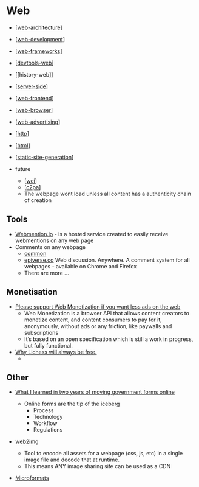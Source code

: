 Web
===

* [[web-architecture]]
* [[web-development]]
* [[web-frameworks]]
* [[devtools-web]]
* [[history-web]]
* [[server-side]]
* [[web-frontend]]
* [[web-browser]]
* [[web-advertising]]

* [[http]]
* [[html]]

* [[static-site-generation]]

* future
    * [[wei]]
    * [[c2pa]]
    * The webpage wont load unless all content has a authenticity chain of creation

Tools
-----

* [Webmention.io](https://webmention.io/) - is a hosted service created to easily receive webmentions on any web page
* Comments on any webpage
    * [common](https://xaviesteve.com/common/)
    * [epiverse.co](https://epiverse.co/) Web discussion. Anywhere. A comment system for all webpages - available on Chrome and Firefox
    * There are more ...

Monetisation
------------

* [Please support Web Monetization if you want less ads on the web](https://atodorov.me/2021/03/07/please-support-web-monetization-if-you-want-less-ads-on-the-web/)
    * Web Monetization is a browser API that allows content creators to monetize content, and content consumers to pay for it, anonymously, without ads or any friction, like paywalls and subscriptions
    * It’s based on an open specification which is still a work in progress, but fully functional.
* [Why Lichess will always be free.](https://lichess.org/blog/YF-ZORQAACAA89PI/why-lichess-will-always-be-free.)
    * [](https://lichess.org/costs)

Other
-----

* [What I learned in two years of moving government forms online](https://medium.com/@jgee/what-i-learned-in-two-years-of-moving-government-forms-online-1edc4c2aa089)
    * Online forms are the tip of the iceberg
        * Process
        * Technology
        * Workflow
        * Regulations
* [web2img](https://github.com/etherdream/web2img)
    * Tool to encode all assets for a webpage (css, js, etc) in a single image file and decode that at runtime.
    * This means ANY image sharing site can be used as a CDN

* [Microformats](http://microformats.org/wiki/Main_Page)

[//begin]: # "Autogenerated link references for markdown compatibility"
[web-architecture]: web-architecture.md "web-architecture"
[web-development]: web-development.md "Web Development"
[web-frameworks]: web-frameworks.md "Web Frameworks"
[devtools-web]: devtools-web.md "Browser Based Dev Tools"
[server-side]: server-side.md "Server Side"
[web-frontend]: web-frontend.md "Web Frontend"
[web-browser]: web-browser.md "Browser"
[web-advertising]: web-advertising.md "web-advertising"
[http]: http.md "HTTP"
[html]: html.md "html"
[static-site-generation]: static-site-generation.md "Static Site Generation"
[wei]: wei.md "Web Environment Integrity (WEI)"
[c2pa]: c2pa.md "Coalition for Content Provenance and Authenticity (C2PA)"
[//end]: # "Autogenerated link references"